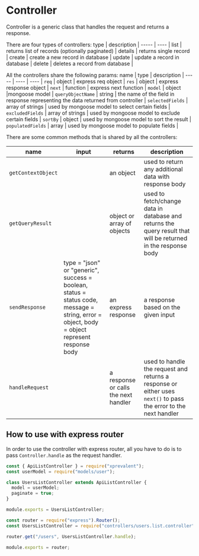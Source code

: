 # Controller

Controller is a generic class that handles the request and returns a response.

There are four types of controllers:
type | description |
----- | ---- |
list | returns list of records (optionally paginated) |
details | returns single record |
create | create a new record in database |
update | update a record in database |
delete | deletes a record from database |

All the controllers share the following params:
name | type | description |
----- | ---- | ---- |
`req` | object | express req object |
`res` | object | express response object |
`next` | function | express next function |
`model` | object |mongoose model |
`queryObjectName` | string | the name of the field in response representing the data returned from controller |
`selectedFields` | array of strings | used by mongoose model to select certain fields |
`excludedFields` | array of strings | used by mongoose model to exclude certain fields |
`sortBy` | object | used by mongoose model to sort the result |
`populatedFields` | array | used by mongoose model to populate fields |

There are some common methods that is shared by all the controllers:

| name               | input                                                                                                                                        | returns                              | description                                                                                                     |
| ------------------ | -------------------------------------------------------------------------------------------------------------------------------------------- | ------------------------------------ | --------------------------------------------------------------------------------------------------------------- |
| `getContextObject` |                                                                                                                                              | an object                            | used to return any additional data with response body                                                           |
| `getQueryResult`   |                                                                                                                                              | object or array of objects           | used to fetch/change data in database and returns the query result that will be returned in the response body   |
| `sendResponse`     | type = "json" or "generic", success = boolean, status = status code, message = string, error = object, body = object represent response body | an express response                  | a response based on the given input                                                                             |
| `handleRequest`    |                                                                                                                                              | a response or calls the next handler | used to handle the request and returns a response or either uses `next()` to pass the error to the next handler |

## How to use with express router

In order to use the controller with express router, all you have to do is to pass `Controller.handle` as the request handler.

```javascript
const { ApiListController } = require("xprevalent");
const userModel = require("models/user");

class UsersListController extends ApiListController {
  model = userModel;
  paginate = true;
}

module.exports = UsersListController;
```

```javascript
const router = require("express").Router();
const UsersListController = require("controllers/users.list.controller");

router.get("/users", UsersListController.handle);

module.exports = router;
```
